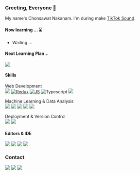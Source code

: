 ### Greeting, Everyone 👋
My name's Chonsawat Nakanam. I'm during make [TikTok Sound](https://github.com/chonsawat/TikTokSound2).

#### Now learning ... ⌛
- Waiting ...

#### Next Learning Plan...
<a href="">![](https://img.shields.io/badge/ASP.NET-8d10d7?style=for-the-badge&logo=dotnet&logoColor=white)</a>

#### Skills
Web Development <br>
<a href="">![](https://img.shields.io/badge/-React-2CA5E0?style=for-the-badge&logo=react&logoColor=white)</a>
<a href="">![Redux](https://img.shields.io/badge/redux-%23593d88.svg?style=for-the-badge&logo=redux&logoColor=white)</a>
<a href="">![JS](https://img.shields.io/badge/JavaScript-FFD43D?style=for-the-badge&logo=javascript&logoColor=white)</a>
![Typescript](https://img.shields.io/badge/TypeScript-007ACC?style=for-the-badge&logo=typescript&logoColor=white)
<a href="">![](https://img.shields.io/badge/Tailwind-06B6D4?style=for-the-badge&logo=tailwindcss&logoColor=white)</a>

Machine Learning & Data Analysis <br>
<a href="">![](https://img.shields.io/badge/Python-FFD43B?style=for-the-badge&logo=python&logoColor=white)</a>
<a href="">![](https://img.shields.io/badge/Pandas-2C2D72?style=for-the-badge&logo=pandas&logoColor=white)</a>
<a href="">![](https://img.shields.io/badge/Numpy-777BB4?style=for-the-badge&logo=numpy&logoColor=white)</a>
<a href="">![](https://img.shields.io/badge/scikit_learn-F7931E?style=for-the-badge&logo=scikit-learn&logoColor=white)</a>
<a href="">![](https://img.shields.io/badge/TensorFlow-FF6F00?style=for-the-badge&logo=TensorFlow&logoColor=white)</a>

Deployment & Version Control <br>
<a href="">![](https://img.shields.io/badge/GIT-E44C30?style=for-the-badge&logo=git&logoColor=white)</a>
<a href="">![](https://img.shields.io/badge/Docker-2CA5E0?style=for-the-badge&logo=docker&logoColor=white)</a>


#### Editors & IDE
<a href="">![](https://img.shields.io/badge/PyCharm-000000.svg?&style=for-the-badge&logo=PyCharm&logoColor=white)</a>
<a href="">![](https://img.shields.io/badge/Jupyter-F37626.svg?&style=for-the-badge&logo=Jupyter&logoColor=white)</a>
<a href="">![](https://img.shields.io/badge/Visual_Studio_Code-0078D4?style=for-the-badge&logo=visual%20studio%20code&logoColor=white)</a>
<a href="">![](https://img.shields.io/badge/Colab-F9AB00?style=for-the-badge&logo=googlecolab&color=525252)</a>

### Contact
<a href="mailto:chonsawat.nakanam@kkumail.com">![](https://img.shields.io/badge/Gmail-D14836?style=for-the-badge&logo=gmail&logoColor=white)</a>
<a href="https://github.com/chonsawat/">![](https://img.shields.io/badge/GitHub-100000?style=for-the-badge&logo=github&logoColor=white)</a>
<a href="https://www.linkedin.com/in/chonsawat-nakanam/">![](https://img.shields.io/badge/LinkedIn-0077B5?style=for-the-badge&logo=linkedin&logoColor=white)</a>

<a href="">![]()</a>
